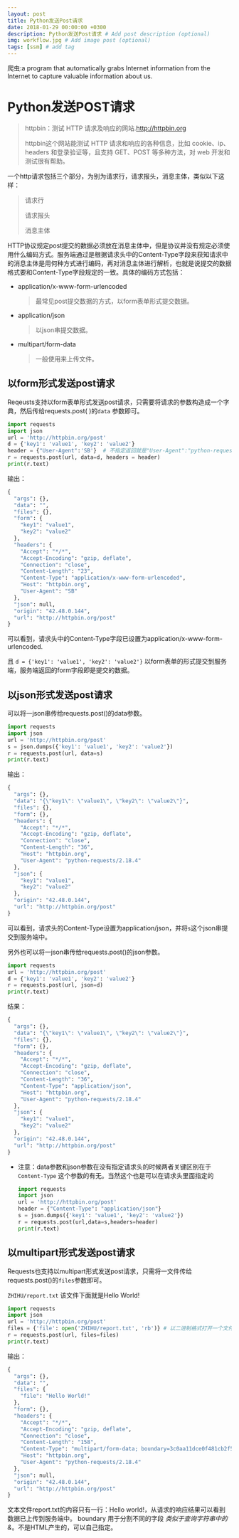```yaml
---
layout: post
title: Python发送Post请求
date: 2018-01-29 00:00:00 +0300
description: Python发送Post请求 # Add post description (optional)
img: workflow.jpg # Add image post (optional)
tags: [ssm] # add tag
---
```

爬虫:a program that automatically grabs Internet information from the Internet to capture valuable information about us.

# Python发送POST请求

> httpbin：测试 HTTP 请求及响应的网站.http://httpbin.org
>
> httpbin这个网站能测试 HTTP 请求和响应的各种信息，比如 cookie、ip、headers 和登录验证等，且支持 GET、POST 等多种方法，对 web 开发和测试很有帮助。

一个http请求包括三个部分，为别为请求行，请求报头，消息主体，类似以下这样：

> 请求行 
>
> 请求报头 
>
> 消息主体

HTTP协议规定post提交的数据必须放在消息主体中，但是协议并没有规定必须使用什么编码方式。服务端通过是根据请求头中的Content-Type字段来获知请求中的消息主体是用何种方式进行编码，再对消息主体进行解析，也就是说提交的数据格式要和Content-Type字段规定的一致。具体的编码方式包括：

- application/x-www-form-urlencoded 

  > 最常见post提交数据的方式，以form表单形式提交数据。

- application/json 

  > 以json串提交数据。

- multipart/form-data 

  > 一般使用来上传文件。

## 以form形式发送post请求

Reqeusts支持以form表单形式发送post请求，只需要将请求的参数构造成一个字典，然后传给requests.post( )的`data` 参数即可。

```python
import requests
import json
url = 'http://httpbin.org/post'
d = {'key1': 'value1', 'key2': 'value2'}
header = {"User-Agent":'SB'}  # 不指定返回就是"User-Agent":"python-requests/2.18.4"
r = requests.post(url, data=d, headers = header)
print(r.text)
```

输出：

```python
{
  "args": {}, 
  "data": "", 
  "files": {}, 
  "form": {
    "key1": "value1", 
    "key2": "value2"
  }, 
  "headers": {
    "Accept": "*/*", 
    "Accept-Encoding": "gzip, deflate", 
    "Connection": "close", 
    "Content-Length": "23", 
    "Content-Type": "application/x-www-form-urlencoded", 
    "Host": "httpbin.org", 
    "User-Agent": "SB"  
  }, 
  "json": null, 
  "origin": "42.48.0.144", 
  "url": "http://httpbin.org/post"
}
```

可以看到，请求头中的Content-Type字段已设置为application/x-www-form-urlencoded.

且 `d = {'key1': 'value1', 'key2': 'value2'}` 以form表单的形式提交到服务端，服务端返回的form字段即是提交的数据。

## 以json形式发送post请求

可以将一json串传给requests.post()的data参数。

```python
import requests
import json
url = 'http://httpbin.org/post'
s = json.dumps({'key1': 'value1', 'key2': 'value2'}) 
r = requests.post(url, data=s)
print(r.text)
```

输出：

```python
{
  "args": {}, 
  "data": "{\"key1\": \"value1\", \"key2\": \"value2\"}", 
  "files": {}, 
  "form": {}, 
  "headers": {
    "Accept": "*/*", 
    "Accept-Encoding": "gzip, deflate", 
    "Connection": "close", 
    "Content-Length": "36", 
    "Host": "httpbin.org", 
    "User-Agent": "python-requests/2.18.4"
  }, 
  "json": {
    "key1": "value1", 
    "key2": "value2"
  }, 
  "origin": "42.48.0.144", 
  "url": "http://httpbin.org/post"
}
```

可以看到，请求头的Content-Type设置为application/json，并将`s`这个json串提交到服务端中。

另外也可以将一json串传给requests.post()的json参数。

```python
import requests
url = 'http://httpbin.org/post'
d = {'key1': 'value1', 'key2': 'value2'}
r = requests.post(url, json=d)
print(r.text)
```

结果：

```python
{
  "args": {}, 
  "data": "{\"key1\": \"value1\", \"key2\": \"value2\"}", 
  "files": {}, 
  "form": {}, 
  "headers": {
    "Accept": "*/*", 
    "Accept-Encoding": "gzip, deflate", 
    "Connection": "close", 
    "Content-Length": "36", 
    "Content-Type": "application/json", 
    "Host": "httpbin.org", 
    "User-Agent": "python-requests/2.18.4"
  }, 
  "json": {
    "key1": "value1", 
    "key2": "value2"
  }, 
  "origin": "42.48.0.144", 
  "url": "http://httpbin.org/post"
}
```

- 注意：data参数和json参数在没有指定请求头的时候两者关键区别在于`Content-Type` 这个参数的有无。当然这个也是可以在请求头里面指定的

  ```python
  import requests
  import json
  url = 'http://httpbin.org/post'
  header = {"Content-Type": "application/json"}
  s = json.dumps({'key1': 'value1', 'key2': 'value2'}) 
  r = requests.post(url,data=s,headers=header)
  print(r.text)
  ```

## 以multipart形式发送post请求

Requests也支持以multipart形式发送post请求，只需将一文件传给requests.post()的`files`参数即可。

`ZHIHU/report.txt` 该文件下面就是Hello World!

```python
import requests
import json
url = 'http://httpbin.org/post'
files = {'file': open('ZHIHU/report.txt', 'rb')} # 以二进制格式打开一个文件用于只读
r = requests.post(url, files=files)
print(r.text)
```

输出：

```python
{
  "args": {}, 
  "data": "", 
  "files": {
    "file": "Hello World!"
  }, 
  "form": {}, 
  "headers": {
    "Accept": "*/*", 
    "Accept-Encoding": "gzip, deflate", 
    "Connection": "close", 
    "Content-Length": "158", 
    "Content-Type": "multipart/form-data; boundary=3c0aa11dce0f481cb2f5061901adf31e", 
    "Host": "httpbin.org", 
    "User-Agent": "python-requests/2.18.4"
  }, 
  "json": null, 
  "origin": "42.48.0.144", 
  "url": "http://httpbin.org/post"
}
```

文本文件report.txt的内容只有一行：Hello world!，从请求的响应结果可以看到数据已上传到服务端中。 boundary 用于分割不同的字段 *类似于查询字符串中的&*。不是HTML产生的，可以自己指定。